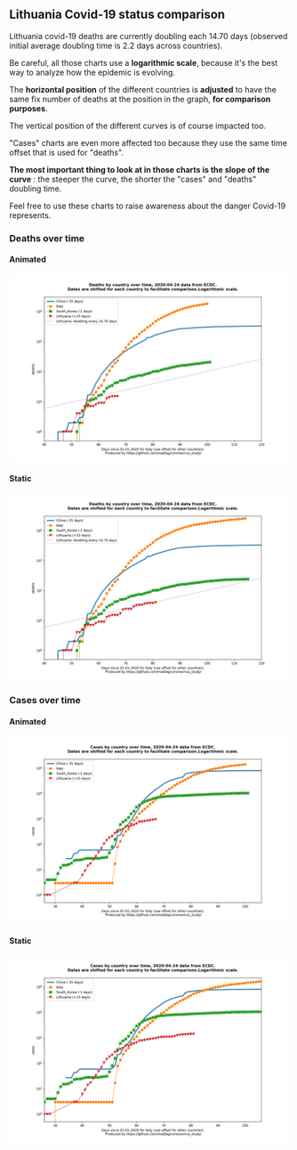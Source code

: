 ## Lithuania Covid-19 status comparison 

Lithuania covid-19 deaths are currently doubling each 14.70 days (observed initial average doubling time is 2.2 days across countries).



Be careful, all those charts use a **logarithmic scale**, because it's the best way to analyze how the epidemic is evolving.
 
The **horizontal position** of the different countries is **adjusted** to have the same fix number of deaths at the position in the graph, **for comparison purposes**.

The vertical position of the different curves is of course impacted too.

"Cases" charts are even more affected too because they use the same time offset that is used for "deaths".

**The most important thing to look at in those charts is the slope of the curve** : the steeper the curve, the shorter the "cases" and "deaths" doubling time.

Feel free to use these charts to raise awareness about the danger Covid-19 represents. 


 
### Deaths over time
 
#### Animated
![Lithuania covid-19 deaths animated chart](https://raw.githubusercontent.com/madlag/coronavirus_study/master/notebooks/graphs/2020-04-24/countries/Lithuania/2020-04-24_Lithuania_deaths.gif "Lithuania covid-19 deaths animated chart")   
 
#### Static
![Lithuania covid-19 deaths static chart](https://raw.githubusercontent.com/madlag/coronavirus_study/master/notebooks/graphs/2020-04-24/countries/Lithuania/2020-04-24_Lithuania_deaths.png "Lithuania covid-19 deaths static chart")   

 
### Cases over time
 
#### Animated
![Lithuania covid-19 cases animated chart](https://raw.githubusercontent.com/madlag/coronavirus_study/master/notebooks/graphs/2020-04-24/countries/Lithuania/2020-04-24_Lithuania_cases.gif "Lithuania covid-19 cases animated chart")   
 
#### Static
![Lithuania covid-19 cases static chart](https://raw.githubusercontent.com/madlag/coronavirus_study/master/notebooks/graphs/2020-04-24/countries/Lithuania/2020-04-24_Lithuania_cases.png "Lithuania covid-19 cases static chart")   

